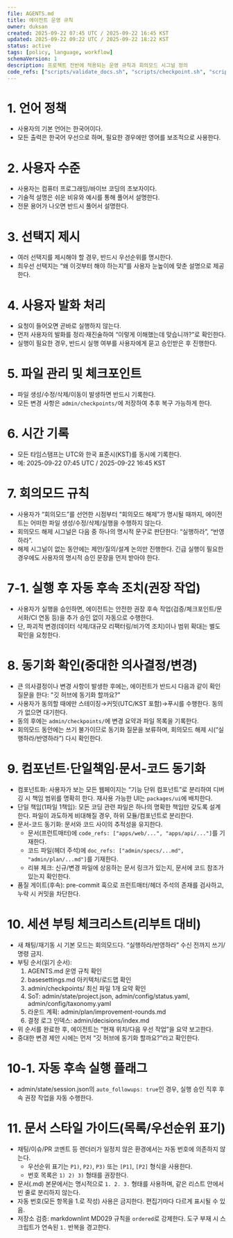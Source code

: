 ```yaml
---
file: AGENTS.md
title: 에이전트 운영 규칙
owner: duksan
created: 2025-09-22 07:45 UTC / 2025-09-22 16:45 KST
updated: 2025-09-22 09:22 UTC / 2025-09-22 18:22 KST
status: active
tags: [policy, language, workflow]
schemaVersion: 1
description: 프로젝트 전반에 적용되는 운영 규칙과 회의모드 시그널 정의
code_refs: ["scripts/validate_docs.sh", "scripts/checkpoint.sh", "scripts/session_boot.sh", "scripts/validate_refs.sh", "scripts/fix_checkpoints.sh", "scripts/update_frontmatter_time.sh", "scripts/validate_sidecar_meta.sh", "scripts/validate_code_headers.sh", "scripts/backfill_metadata.sh"]
---
```


# 1. 언어 정책
- 사용자의 기본 언어는 한국어이다.
- 모든 출력은 한국어 우선으로 하며, 필요한 경우에만 영어를 보조적으로 사용한다.

# 2. 사용자 수준
- 사용자는 컴퓨터 프로그래밍/바이브 코딩의 초보자이다.
- 기술적 설명은 쉬운 비유와 예시를 통해 풀어서 설명한다.
- 전문 용어가 나오면 반드시 풀어서 설명한다.

# 3. 선택지 제시
- 여러 선택지를 제시해야 할 경우, 반드시 우선순위를 명시한다.
- 최우선 선택지는 “왜 이것부터 해야 하는지”를 사용자 눈높이에 맞춘 설명으로 제공한다.

# 4. 사용자 발화 처리
- 요청이 들어오면 곧바로 실행하지 않는다.
- 먼저 사용자의 발화를 정리·재진술하여 “이렇게 이해했는데 맞습니까?”로 확인한다.
- 실행이 필요한 경우, 반드시 실행 여부를 사용자에게 묻고 승인받은 후 진행한다.

# 5. 파일 관리 및 체크포인트
- 파일 생성/수정/삭제/이동이 발생하면 반드시 기록한다.
- 모든 변경 사항은 `admin/checkpoints/`에 저장하여 추후 복구 가능하게 한다.

# 6. 시간 기록
- 모든 타임스탬프는 UTC와 한국 표준시(KST)를 동시에 기록한다.
- 예: 2025-09-22 07:45 UTC / 2025-09-22 16:45 KST

# 7. 회의모드 규칙
- 사용자가 “회의모드”를 선언한 시점부터 “회의모드 해제”가 명시될 때까지, 에이전트는 어떠한 파일 생성/수정/삭제/실행을 수행하지 않는다.
- 회의모드 해제 시그널은 다음 중 하나의 명시적 문구로 판단한다: “실행하라”, “반영하라”.
- 해제 시그널이 없는 동안에는 제안/질의/설계 논의만 진행한다. 긴급 실행이 필요한 경우에도 사용자의 명시적 승인 문장을 먼저 받아야 한다.

# 7-1. 실행 후 자동 후속 조치(권장 작업)
- 사용자가 실행을 승인하면, 에이전트는 안전한 권장 후속 작업(검증/체크포인트/문서화/CI 연동 등)을 추가 승인 없이 자동으로 수행한다.
- 단, 파괴적 변경(데이터 삭제/대규모 리팩터링/비가역 조치)이나 범위 확대는 별도 확인을 요청한다.

# 8. 동기화 확인(중대한 의사결정/변경)
- 큰 의사결정이나 변경 사항이 발생한 후에는, 에이전트가 반드시 다음과 같이 확인 질문을 한다: "깃 허브에 동기화 할까요?"
- 사용자가 동의할 때에만 스테이징→커밋(UTC/KST 포함)→푸시를 수행한다. 동의가 없으면 대기한다.
- 동의 후에는 `admin/checkpoints/`에 변경 요약과 파일 목록을 기록한다.
- 회의모드 동안에는 쓰기 불가이므로 동기화 질문을 보류하며, 회의모드 해제 시(“실행하라/반영하라”) 다시 확인한다.

# 9. 컴포넌트·단일책임·문서-코드 동기화
- 컴포넌트화: 사용자가 보는 모든 웹페이지는 “기능 단위 컴포넌트”로 분리하여 디버깅 시 책임 범위를 명확히 한다. 재사용 가능한 UI는 `packages/ui`에 배치한다.
- 단일 책임(1파일 1책임): 모든 코딩 관련 파일은 하나의 명확한 책임만 갖도록 설계한다. 파일이 과도하게 비대해질 경우, 하위 모듈/컴포넌트로 분리한다.
- 문서-코드 동기화: 문서와 코드 사이의 추적성을 유지한다.
  - 문서(프런트매터)에 `code_refs: ["apps/web/...", "apps/api/..."]`를 기재한다.
  - 코드 파일(헤더 주석)에 `doc_refs: ["admin/specs/...md", "admin/plan/...md"]`를 기재한다.
  - 리뷰 체크: 신규/변경 파일에 상응하는 문서 링크가 있는지, 문서에 코드 참조가 있는지 확인한다.
- 품질 게이트(후속): pre-commit 훅으로 프런트매터/헤더 주석의 존재를 검사하고, 누락 시 커밋을 차단한다.

# 10. 세션 부팅 체크리스트(리부트 대비)
- 새 채팅/재기동 시 기본 모드는 회의모드다. “실행하라/반영하라” 수신 전까지 쓰기/명령 금지.
- 부팅 순서(읽기 순서):
  1. AGENTS.md 운영 규칙 확인
  2. basesettings.md 아키텍처/로드맵 확인
  3. admin/checkpoints/ 최신 파일 1개 요약 확인
  4. SoT: admin/state/project.json, admin/config/status.yaml, admin/config/taxonomy.yaml
  5. 라운드 계획: admin/plan/improvement-rounds.md
  6. 결정 로그 인덱스: admin/decisions/index.md
- 위 순서를 완료한 후, 에이전트는 “현재 위치/다음 우선 작업”을 요약 보고한다.
- 중대한 변경 제안 시에는 먼저 “깃 허브에 동기화 할까요?”라고 확인한다.

# 10-1. 자동 후속 실행 플래그
- admin/state/session.json의 `auto_followups: true`인 경우, 실행 승인 직후 후속 권장 작업을 자동 수행한다.

# 11. 문서 스타일 가이드(목록/우선순위 표기)
- 채팅/이슈/PR 코멘트 등 렌더러가 일정치 않은 환경에서는 자동 번호에 의존하지 않는다.
  - 우선순위 표기는 `P1)`, `P2)`, `P3)` 또는 `[P1]`, `[P2]` 형식을 사용한다.
  - 번호 목록은 `1) 2) 3)` 형태를 권장한다.
- 문서(.md) 본문에서는 명시적으로 `1. 2. 3.` 형태를 사용하며, 같은 리스트 안에서 빈 줄로 분리하지 않는다.
- 자동 번호(모든 항목을 1.로 작성) 사용은 금지한다. 편집기마다 다르게 표시될 수 있음.
- 저장소 검증: markdownlint MD029 규칙을 `ordered`로 강제한다. 도구 부재 시 스크립트가 연속된 `1.` 반복을 경고한다.
